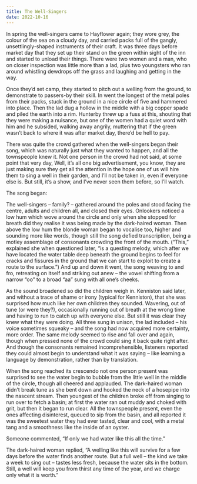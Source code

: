```yaml
---
title: The Well-Singers
date: 2022-10-16
---
```


In spring the well-singers came to Hayflower again; they wore grey, the colour of the sea on a cloudy day, and carried packs full of the gangly, unsettlingly-shaped instruments of their craft. It was three days before market day that they set up their stand on the green within sight of the inn and started to unload their things. There were two women and a man, who on closer inspection was little more than a lad, plus two youngsters who ran around whistling dewdrops off the grass and laughing and getting in the way.

Once they’d set camp, they started to pitch out a welling from the ground, to demonstrate to passers-by their skill. In went the longest of the metal poles from their packs, stuck in the ground in a nice circle of five and hammered into place. Then the lad dug a hollow in the middle with a big copper spade and piled the earth into a rim. Hunterby threw up a fuss at this, shouting that they were making a nuisance, but one of the women had a quiet word with him and he subsided, walking away angrily, muttering that if the green wasn’t back to where it was after market day, there’d be hell to pay.

There was quite the crowd gathered when the well-singers began their song, which was naturally just what they wanted to happen, and all the townspeople knew it. Not one person in the crowd had not said, at some point that very day, Well, it’s all one big advertisement, you know, they are just making sure they get all the attention in the hope one of us will hire them to sing a well in their garden, and I’ll not be taken in, even if everyone else is. But still, it’s a show, and I’ve never seen them before, so I’ll watch.

The song began:

The well-singers – family? – gathered around the poles and stood facing the centre, adults and children all, and closed their eyes. Onlookers noticed a low hum which wove around the circle and only when she stopped for breath did they realise it was being made by the dark-haired woman. Then above the low hum the blonde woman began to vocalise too, higher and sounding more like words, though still the song defied transcription, being a motley assemblage of consonants crowding the front of the mouth. (“This,” explained she when questioned later, “is a questing melody, which after we have located the water table deep beneath the ground begins to feel for cracks and fissures in the ground that we can start to exploit to create a route to the surface.”) And up and down it went, the song weaving to and fro, retreating on itself and striking out anew – the vowel shifting from a narrow “oo” to a broad “aa” sung with all one’s cheeks.

As the sound broadened so did the children weigh in. Kenniston said later, and without a trace of shame or irony (typical for Kenniston), that she was surprised how much like her own children they sounded. Wavering, out of tune (or were they?), occasionally running out of breath at the wrong time and having to run to catch up with everyone else. But still it was clear they knew what they were doing. All three sung in unison, the lad included – his voice sometimes squeaky – and the song had now acquired more certainty, more order. The same melody seemed to rise and fall over and again, though when pressed none of the crowd could sing it back quite right after. And though the consonants remained incomprehensible, listeners reported they could almost begin to understand what it was saying – like learning a language by demonstration, rather than by translation.

When the song reached its crescendo not one person present was surprised to see the water begin to bubble from the little well in the middle of the circle, though all cheered and applauded. The dark-haired woman didn’t break tune as she bent down and hooked the neck of a hosepipe into the nascent stream. Then youngest of the children broke off from singing to run over to fetch a basin; at first the water ran out muddy and choked with grit, but then it began to run clear. All the townspeople present, even the ones affecting disinterest, queued to sip from the basin, and all reported it was the sweetest water they had ever tasted, clear and cool, with a metal tang and a smoothness like the inside of an oyster.

Someone commented, “If only we had water like this all the time.”

The dark-haired woman replied, “A welling like this will survive for a few days before the water finds another route. But a full well – the kind we take a week to sing out – tastes less fresh, because the water sits in the bottom. Still, a well will keep you from thirst any time of the year, and we charge only what it is worth.”

